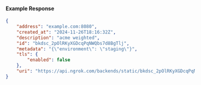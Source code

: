 <!-- Code generated for API Clients. DO NOT EDIT. -->

#### Example Response

```json
{
	"address": "example.com:8080",
	"created_at": "2024-11-26T18:16:32Z",
	"description": "acme weighted",
	"id": "bkdsc_2pOlRKyXGDcqPqNWQbs7d8BgTlj",
	"metadata": "{\"environment\": \"staging\"}",
	"tls": {
		"enabled": false
	},
	"uri": "https://api.ngrok.com/backends/static/bkdsc_2pOlRKyXGDcqPqNWQbs7d8BgTlj"
}
```
